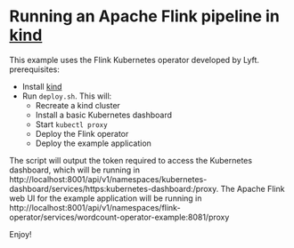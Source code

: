 # Running an Apache Flink pipeline in [kind](https://github.com/kubernetes-sigs/kind)

This example uses the Flink Kubernetes operator developed by Lyft. prerequisites:
* Install [kind](https://github.com/kubernetes-sigs/kind)
* Run `deploy.sh`. This will: 
    * Recreate a kind cluster
    * Install a basic Kubernetes dashboard
    * Start `kubectl proxy`
    * Deploy the Flink operator
    * Deploy the example application

The script will output the token required to access the Kubernetes dashboard, which will be running in http://localhost:8001/api/v1/namespaces/kubernetes-dashboard/services/https:kubernetes-dashboard:/proxy. The Apache Flink web UI for the example application will be running in http://localhost:8001/api/v1/namespaces/flink-operator/services/wordcount-operator-example:8081/proxy

Enjoy!